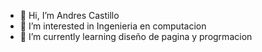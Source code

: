- 👋 Hi, I’m Andres Castillo
- 👀 I’m interested in Ingenieria en computacion
- 🌱 I’m currently learning diseño de pagina y progrmacion


